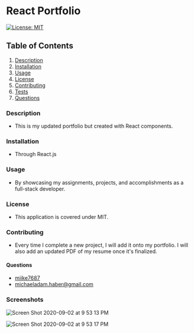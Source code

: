 # React Portfolio

[![License: MIT](https://img.shields.io/badge/License-MIT-yellow.svg)](https://opensource.org/licenses/MIT)

## Table of Contents

1. [Description](#description)
2. [Installation](#installation)
3. [Usage](#usage)
4. [License](#license)
5. [Contributing](#contributing)
6. [Tests](#tests)
7. [Questions](#questions)

### Description

- This is my updated portfolio but created with React components.

### Installation

- Through React.js

### Usage

- By showcasing my assignments, projects, and accomplishments as a full-stack developer.

### License

- This application is covered under MIT.

### Contributing

- Every time I complete a new project, I will add it onto my portfolio. I will also add an updated PDF of my resume once it's finalized.

#### Questions

- [miike7687](https://github.com/miike7687)
- michaeladam.haber@gmail.com

### Screenshots

![Screen Shot 2020-09-02 at 9 53 13 PM](https://user-images.githubusercontent.com/66644273/92063133-64199000-ed68-11ea-9f23-d6f9c3142e2b.png)

![Screen Shot 2020-09-02 at 9 53 17 PM](https://user-images.githubusercontent.com/66644273/92063165-75629c80-ed68-11ea-95e6-d34df74d4e3a.png)
